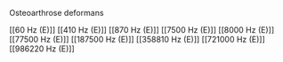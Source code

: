 Osteoarthrose deformans

[[60 Hz (E)]]
[[410 Hz (E)]]
[[870 Hz (E)]]
[[7500 Hz (E)]]
[[8000 Hz (E)]]
[[77500 Hz (E)]]
[[187500 Hz (E)]]
[[358810 Hz (E)]]
[[721000 Hz (E)]]
[[986220 Hz (E)]]
